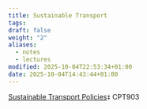 ```yaml
---
title: Sustainable Transport
tags:
draft: false
weight: "2"
aliases:
  - notes
  - lectures
modified: 2025-10-04T22:53:34+01:00
date: 2025-10-04T14:43:44+01:00
---
```

[Sustainable Transport Policies](/masters/modules/2-sustainable-transport-policies)`‡` CPT903
